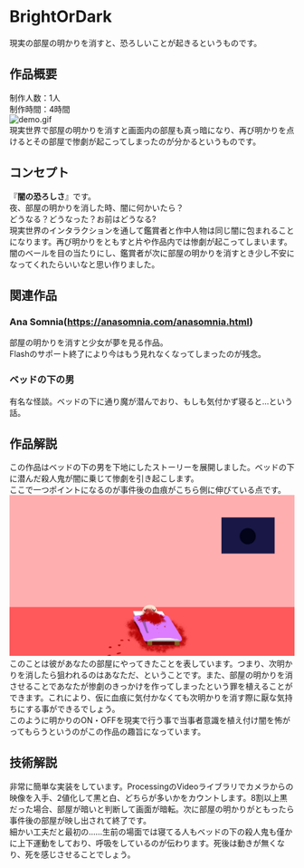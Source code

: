 # BrightOrDark
現実の部屋の明かりを消すと、恐ろしいことが起きるというものです。  
## 作品概要
制作人数：1人  
制作時間：4時間  
![demo.gif](demo.gif)  
現実世界で部屋の明かりを消すと画面内の部屋も真っ暗になり、再び明かりを点けるとその部屋で惨劇が起こってしまったのが分かるというものです。  
## コンセプト
『**闇の恐ろしさ**』です。  
夜、部屋の明かりを消した時、闇に何かいたら？  
どうなる？どうなった？お前はどうなる?  
現実世界のインタラクションを通して鑑賞者と作中人物は同じ闇に包まれることになります。再び明かりをともすと片や作品内では惨劇が起こってしまいます。闇のベールを目の当たりにし、鑑賞者が次に部屋の明かりを消すとき少し不安になってくれたらいいなと思い作りました。  
## 関連作品
### Ana Somnia(https://anasomnia.com/anasomnia.html)
部屋の明かりを消すと少女が夢を見る作品。  
Flashのサポート終了により今はもう見れなくなってしまったのが残念。  
### ベッドの下の男
有名な怪談。ベッドの下に通り魔が潜んでおり、もしも気付かず寝ると…という話。  
## 作品解説
この作品はベッドの下の男を下地にしたストーリーを展開しました。ベッドの下に潜んだ殺人鬼が闇に乗じて惨劇を引き起こします。  
ここで一つポイントになるのが事件後の血痕がこちら側に伸びている点です。  
!["Room2.png](Room2.png)  
このことは彼があなたの部屋にやってきたことを表しています。つまり、次明かりを消したら狙われるのはあなただ、ということです。また、部屋の明かりを消させることであなたが惨劇のきっかけを作ってしまったという罪を植えることができます。これにより、仮に血痕に気付かなくても次明かりを消す際に厭な気持ちにする事ができるでしょう。  
このように明かりのON・OFFを現実で行う事で当事者意識を植え付け闇を怖がってもらうというのがこの作品の趣旨になっています。  
## 技術解説
非常に簡単な実装をしています。ProcessingのVideoライブラリでカメラからの映像を入手、2値化して黒と白、どちらが多いかをカウントします。8割以上黒だった場合、部屋が暗いと判断して画面が暗転。次に部屋の明かりがともったら事件後の部屋が映し出されて終了です。  
細かい工夫だと最初の……生前の場面では寝てる人もベッドの下の殺人鬼も僅かに上下運動をしており、呼吸をしているのが伝わります。死後は動きが無くなり、死を感じさせることでしょう。